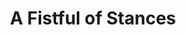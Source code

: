 ---
title:          A Fistful of Stances

names:
  chinese:   		鐵馬尋橋
  previous:  		Iron Horse Seeking Bridge
genre:          pre-modern
episodes:       25
broadcast:
  start:        2010-03-16
  end:          2010-04-17
producer:       Lee Tim-Shing
starring:       Kevin Cheng, Kenneth Ma, Yuen Chau, Dominic Lam, <mark>Selena Lee</mark>, Natalie Tong, Shirley Yeung, Jacky Heung
synopsis:       AU YEUNG WAI-LAN (Yuen Chau), owner of a martial arts training school, is reunited with her long-lost son KOO YU-CHEUNG (Kevin Cheng) after years of agonizing separation. However, Cheung has no interest in kung fu until he runs into an impudent and arrogant WING MAN-KWAN (Jacky Heung), son of the Koos’ bitter foe, WING TAK (Dominic Lam). A fight breaks out and Cheung has shown glimpses of his potential. Pinning all her hopes on Cheung instead of the younger brother KOO YU-TONG (Kenneth Ma) who has been critically ill, Lan teaches Cheung a special set of kung-fu skills created by the family. While everyone is looking upon the Guangdong Boxing Championship Tournament, Cheung has been caught up in the love triangle between Lan's apprentice YING NGAN-MING (Natalie Tong) and his dream girl CHOW BING-BING (Nancy Wu). Cheung is utterly exhausted, which later causes his failure in the final...
role:           supporting

characters:
  -
    fullname:       Wing Tsz-Ching (Angel)
    age:            23
    identity:       Western-style physician at Facilitate Hospitals
    appearance:     1-25
    personality:    A kind-hearted, cordial and pleasant person. Although she is born in a wealthy family, but she’s not arrogant at all. She’s glad to help people, charitable in thought and deed, she’s exceptionally intelligent. Knows when to share, she is independent-minded, has her own ideas, has a very tough character, she’s a woman from the modern generation. Towards things that cannot go through the eyes she’ll fight the injustice, she will not yield and she often opposes her father Wing Tak. She’s faithful towards love, for love she is willing to be penalized.
    background:     Wing family’s eldest daughter; her father Tak has high hopes for Ching, he let her have good education, becoming a highborn lady. Although she lived in a wealthy family, never have to worry about food and clothing, but unlike other daughters from wealthy families she doesn’t have a spoiled and bossy character. Since her childhood she is kind-hearted, when she was young she saw in the pharmacy sick people suffering from pain, this made her cherish her wish to become a doctor in the future. She returned to Hong Kong after finishing her education and she really became a doctor in a public hospital, she hopes that all sick people will receive the best care.
    happenings:     By pure chance Ching came across a special western medicine for the threatment of Koo Yu Tong’s asthma, Tong was shocked. Since then, whenever Tong came in troubles and has to compete with others in fighting, he’ll look for Ching to take the miracle drug to help him out of his predicament. Because of this, Ching’s understanding for Tong deepened. Ching discovered that although Tong’s attitude is quite arrogant, but he treasures his family the most. Even more, he is not afraid of larger powers, he suppresses the strong and aids the weak. Ching’s attraction to him grows.<br>Yeung Wai Lan once has abdominal pain, Ching diagnosed it as chronic appendicitis, this required her to undergo a surgery, but Lan was afraid that after anesthesia she won’t wake up anymore and she refused the threatment. Lan’s condition became worse by the day. Ching didn’t feel annoyed when she personally tried to convince Lan many times, this made her leave a good impression on Lan. Because of Tong’s and others’ filial obedience for their mother and she was moved by the family’s warmth, Ching saved Lan’s life when Lan finally agreed to let Ching perform the surgery. When Ching injured her foot, Tong took good care of her by healing her with liniment, they developed deeper feelings for each other. Sadly, the grudge of the two families are deeply entangled. When Ching found out that Tak is the murderer of Tong’s grandfather and other people, she couldn’t believe it. When Tak learnt of Tong and Ching’s contact, he was furious, this deepened his hatred for Tong’s family even more. Tak constantly did things to harm Tong’s family, Ching felt very guilty, she was trapped between the hatred of the two families, this caused her to suffer greatly. Although Ching loved Tong truly, but their relationship was full of barriers. Finally, Ching forsakes the darkness for light, but whether the two can end up happily together remains unpredictable.
---